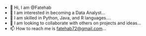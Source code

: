 - 👋 Hi, I am @Fatehab
- 👀 I am interested in becoming a Data Analyst...
- 🌱 I am skilled in Python, Java, and R languages....
- 💞️ I am looking to collaborate with others on projects and ideas... 
- 📫 How to reach me is fatehab72@gmail.com...

<!---
Fatehab/Fatehab is a ✨ special ✨ repository because its `README.md` (this file) appears on your GitHub profile.
You can click the Preview link to take a look at your changes.
--->
